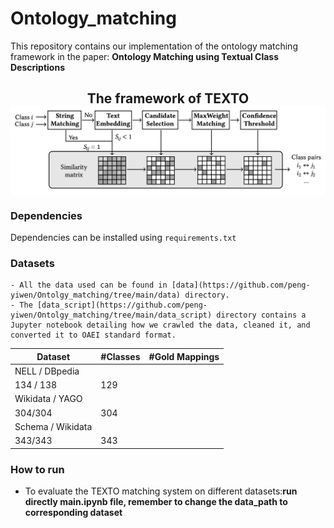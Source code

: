 # Ontology_matching

This repository contains our implementation of the ontology matching framework in the paper: **Ontology Matching using Textual Class Descriptions**

<h2 align="center">
  The framework of TEXTO
  <img align="center"  src="https://github.com/peng-yiwen/Ontolgy_matching/blob/main/TEXTO_overview.png" alt="...">
</h2>


### **Dependencies**
Dependencies can be installed using `requirements.txt`

### **Datasets**
    - All the data used can be found in [data](https://github.com/peng-yiwen/Ontolgy_matching/tree/main/data) directory.
    - The [data_script](https://github.com/peng-yiwen/Ontolgy_matching/tree/main/data_script) directory contains a Jupyter notebook detailing how we crawled the data, cleaned it, and converted it to OAEI standard format.

| Dataset | #Classes | #Gold Mappings |
| --- | --- | --- |
| NELL / DBpedia
 | 134 / 138 | 129 |
| Wikidata / YAGO
 | 304/304 | 304 |
| Schema / Wikidata
 | 343/343 | 343 |

### How to run   
- To evaluate the TEXTO matching system on different datasets:**run directly main.ipynb file, remember to change the data_path to corresponding dataset**
